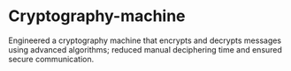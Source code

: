 # Cryptography-machine
Engineered a cryptography machine that encrypts and decrypts messages using advanced algorithms; reduced manual deciphering time and ensured secure communication.

